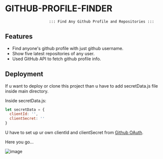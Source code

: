 # GITHUB-PROFILE-FINDER

                        ::: Find Any Github Profile and Repositories :::

## Features

- Find anyone's github profile with just github username.
- Show five latest repositories of any user.
- Used GitHub API to fetch github profile info.

## Deployment

If u want to deploy or clone this project than u have to add secretData.js file inside main directory.

Inside secretData.js:

``` Javascript
let secretData = {
  clientId: '',  
  clientSecret: ''
}
```

U have to set up ur own clientId and clientSecret from [Github OAuth](https://github.com/settings/applications/new).

Here you go...

![image](https://github.com/Ainul-Hossain/GITHUB-PROFILE-FINDER/assets/99139055/cb75e820-c221-401f-960a-e7135d47e28e)
